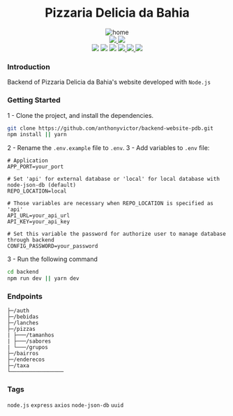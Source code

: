 # <div align="center">Pizzaria Delicia da Bahia</div>

<div align="center"><img src="https://i.ibb.co/7KrK8Ky/api-site-delicia.png" alt="home" border="0"></div>

<div align="center">
    <a href="https://preview-backend-site-pdb.onrender.com/">
        <img src="https://img.shields.io/badge/preview-render-a.svg?style=for-the-badge">
    </a>
    <a href="https://github.com/anthonyvictor/frontend-site-pdb">
        <img src="https://img.shields.io/badge/frontend-github-blue.svg?style=for-the-badge">
    </a>
</div>
<div align="center">
     <a>
        <img src="https://img.shields.io/github/package-json/license/anthonyvictor/backend-site-pdb">
    </a>
     <a>
        <img src="https://img.shields.io/github/package-json/v/anthonyvictor/backend-site-pdb">
    </a>
    <a>
        <img src="https://img.shields.io/badge/node-18.14.2-yellow.svg">
    </a>
    <a href="https://github.com/anthonyvictor/backend-site-pdb">
        <img src="https://img.shields.io/badge/status-active-success.svg">
    </a>
    <a href="https://github.com/anthonyvictor/backend-site-pdb/issues">
        <img src="https://img.shields.io/github/issues/anthonyvictor/backend-site-pdb">
    </a>
    <a href="https://github.com/anthonyvictor/backend-site-pdb/pulls">
        <img src="https://img.shields.io/github/issues-pr/anthonyvictor/backend-site-pdb">
    </a>
</div>

### Introduction
Backend of Pizzaria Delicia da Bahia's website developed with `Node.js`

### Getting Started
1 - Clone the project, and install the dependencies.
```bash
git clone https://github.com/anthonyvictor/backend-website-pdb.git
npm install || yarn 
```
2 - Rename the `.env.example` file to `.env`.
3 - Add variables to `.env` file:

```
# Application
APP_PORT=your_port

# Set 'api' for external database or 'local' for local database with node-json-db (default)
REPO_LOCATION=local

# Those variables are necessary when REPO_LOCATION is specified as 'api'
API_URL=your_api_url
API_KEY=your_api_key

# Set this variable the password for authorize user to manage database through backend
CONFIG_PASSWORD=your_password
```
3 - Run the following command
```bash
cd backend
npm run dev || yarn dev
```
### Endpoints
```
├─/auth
├─/bebidas
├─/lanches
├─/pizzas
| ├───/tamanhos
| ├───/sabores
| └───/grupos
├─/bairros
├─/enderecos
├─/taxa
└─────────────────
```
### Tags
`node.js` `express` `axios` `node-json-db` `uuid`
